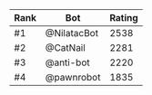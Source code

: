 Rank|Bot|Rating
---|---|---
#1|@NilatacBot|2538
#2|@CatNail|2281
#3|@anti-bot|2220
#4|@pawnrobot|1835

